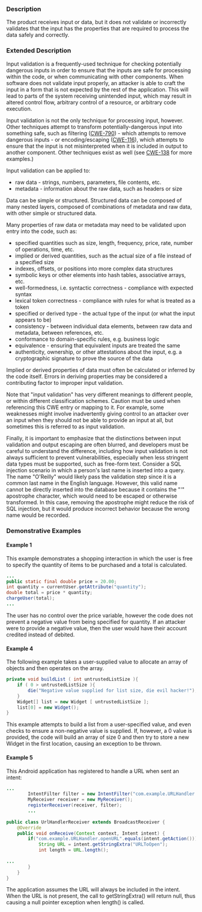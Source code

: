 ### Description
The product receives input or data, but it does not validate or incorrectly validates that the input has the properties that are required to process the data safely and correctly.


### Extended Description

Input validation is a frequently-used technique for checking potentially dangerous inputs in order to ensure that the inputs are safe for processing within the code, or when communicating with other components. When software does not validate input properly, an attacker is able to craft the input in a form that is not expected by the rest of the application. This will lead to parts of the system receiving unintended input, which may result in altered control flow, arbitrary control of a resource, or arbitrary code execution.

Input validation is not the only technique for processing input, however. Other techniques attempt to transform potentially-dangerous input into something safe, such as filtering ([CWE-790](https://cwe.mitre.org/data/definitions/790.html)) - which attempts to remove dangerous inputs - or encoding/escaping ([CWE-116](https://cwe.mitre.org/data/definitions/116.html)), which attempts to ensure that the input is not misinterpreted when it is included in output to another component. Other techniques exist as well (see [CWE-138](https://cwe.mitre.org/data/definitions/138.html) for more examples.)

Input validation can be applied to:

- raw data - strings, numbers, parameters, file contents, etc.
- metadata - information about the raw data, such as headers or size

Data can be simple or structured. Structured data can be composed of many nested layers, composed of combinations of metadata and raw data, with other simple or structured data.

Many properties of raw data or metadata may need to be validated upon entry into the code, such as:

- specified quantities such as size, length, frequency, price, rate, number of operations, time, etc.
- implied or derived quantities, such as the actual size of a file instead of a specified size
- indexes, offsets, or positions into more complex data structures
- symbolic keys or other elements into hash tables, associative arrays, etc.
- well-formedness, i.e. syntactic correctness - compliance with expected syntax
- lexical token correctness - compliance with rules for what is treated as a token
- specified or derived type - the actual type of the input (or what the input appears to be)
- consistency - between individual data elements, between raw data and metadata, between references, etc.
- conformance to domain-specific rules, e.g. business logic
- equivalence - ensuring that equivalent inputs are treated the same
- authenticity, ownership, or other attestations about the input, e.g. a cryptographic signature to prove the source of the data

Implied or derived properties of data must often be calculated or inferred by the code itself. Errors in deriving properties may be considered a contributing factor to improper input validation.

Note that "input validation" has very different meanings to different people, or within different classification schemes. Caution must be used when referencing this CWE entry or mapping to it. For example, some weaknesses might involve inadvertently giving control to an attacker over an input when they should not be able to provide an input at all, but sometimes this is referred to as input validation.

Finally, it is important to emphasize that the distinctions between input validation and output escaping are often blurred, and developers must be careful to understand the difference, including how input validation is not always sufficient to prevent vulnerabilities, especially when less stringent data types must be supported, such as free-form text. Consider a SQL injection scenario in which a person's last name is inserted into a query. The name "O'Reilly" would likely pass the validation step since it is a common last name in the English language. However, this valid name cannot be directly inserted into the database because it contains the "'" apostrophe character, which would need to be escaped or otherwise transformed. In this case, removing the apostrophe might reduce the risk of SQL injection, but it would produce incorrect behavior because the wrong name would be recorded.


### Demonstrative Examples
#### Example 1

This example demonstrates a shopping interaction in which the user is free to specify the quantity of items to be purchased and a total is calculated.
``` Java
...  
public static final double price = 20.00;  
int quantity = currentUser.getAttribute("quantity");  
double total = price * quantity;  
chargeUser(total);  
...
```

The user has no control over the price variable, however the code does not prevent a negative value from being specified for quantity. If an attacker were to provide a negative value, then the user would have their account credited instead of debited.

#### Example 4
The following example takes a user-supplied value to allocate an array of objects and then operates on the array.
``` Java
private void buildList ( int untrustedListSize ){  
    if ( 0 > untrustedListSize ){  
        die("Negative value supplied for list size, die evil hacker!");  
    }  
    Widget[] list = new Widget [ untrustedListSize ];  
    list[0] = new Widget();  
}
```

This example attempts to build a list from a user-specified value, and even checks to ensure a non-negative value is supplied. If, however, a 0 value is provided, the code will build an array of size 0 and then try to store a new Widget in the first location, causing an exception to be thrown.


#### Example 5
This Android application has registered to handle a URL when sent an intent:
``` Java
...  
        IntentFilter filter = new IntentFilter("com.example.URLHandler.openURL");  
        MyReceiver receiver = new MyReceiver();  
        registerReceiver(receiver, filter);  
        ...  
  
public class UrlHandlerReceiver extends BroadcastReceiver {  
    @Override  
    public void onReceive(Context context, Intent intent) {  
        if("com.example.URLHandler.openURL".equals(intent.getAction())) {  
            String URL = intent.getStringExtra("URLToOpen");  
            int length = URL.length();  
  
...  
        }  
    }  
}
```

The application assumes the URL will always be included in the intent. When the URL is not present, the call to getStringExtra() will return null, thus causing a null pointer exception when length() is called.
